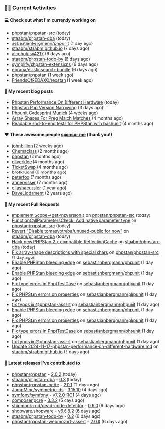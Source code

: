 ### 👨‍💻 Current Activities


#### 💻 Check out what I'm currently working on

- [phpstan/phpstan-src](https://github.com/phpstan/phpstan-src) (today)
- [staabm/phpstan-dba](https://github.com/staabm/phpstan-dba) (today)
- [sebastianbergmann/phpunit](https://github.com/sebastianbergmann/phpunit) (1 day ago)
- [staabm/staabm.github.io](https://github.com/staabm/staabm.github.io) (2 days ago)
- [alcohol/iso4217](https://github.com/alcohol/iso4217) (6 days ago)
- [staabm/phpstan-todo-by](https://github.com/staabm/phpstan-todo-by) (6 days ago)
- [symplify/phpstan-extensions](https://github.com/symplify/phpstan-extensions) (6 days ago)
- [ebrana/elasticsearch-bundle](https://github.com/ebrana/elasticsearch-bundle) (6 days ago)
- [phpstan/phpstan](https://github.com/phpstan/phpstan) (1 week ago)
- [FriendsOfREDAXO/rexstan](https://github.com/FriendsOfREDAXO/rexstan) (1 week ago)


#### 📜 My recent blog posts

- [Phpstan Performance On Different Hardware](https://staabm.github.io/2024/11/17/phpstan-performance-on-different-hardware.html) (today)
- [Phpstan Php Version Narrowing](https://staabm.github.io/2024/11/14/phpstan-php-version-narrowing.html) (3 days ago)
- [Phpunit Codesprint Munich](https://staabm.github.io/2024/10/19/phpunit-codesprint-munich.html) (4 weeks ago)
- [Array Shapes For Preg Match Matches](https://staabm.github.io/2024/07/05/array-shapes-for-preg-match-matches.html) (4 months ago)
- [Readable end-to-end tests for PHPStan with bashunit](https://staabm.github.io/2024/06/28/readable-phpstan-end-to-end-tests-with-bashunit.html) (4 months ago)


#### ❤️ These awesome people [sponsor me](https://github.com/sponsors/staabm) (thank you!)

- [johnbillion](https://github.com/johnbillion) (2 weeks ago)
- [Chemaclass](https://github.com/Chemaclass) (2 months ago)
- [phpstan](https://github.com/phpstan) (3 months ago)
- [oliverklee](https://github.com/oliverklee) (4 months ago)
- [TicketSwap](https://github.com/TicketSwap) (4 months ago)
- [brotkrueml](https://github.com/brotkrueml) (6 months ago)
- [peterfox](https://github.com/peterfox) (7 months ago)
- [annervisser](https://github.com/annervisser) (7 months ago)
- [eliashaeussler](https://github.com/eliashaeussler) (1 year ago)
- [DaveLiddament](https://github.com/DaveLiddament) (2 years ago)


#### 🔨 My recent Pull Requests

- [Implement Scope-&gt;getPhpVersion()](https://github.com/phpstan/phpstan-src/pull/3642) on [phpstan/phpstan-src](https://github.com/phpstan/phpstan-src) (today)
- [FunctionCallParametersCheck: Add native parameter type](https://github.com/phpstan/phpstan-src/pull/3641) on [phpstan/phpstan-src](https://github.com/phpstan/phpstan-src) (today)
- [Revert &#34;Disable tomasvotruba/unused-public for now&#34;](https://github.com/staabm/phpstan-dba/pull/717) on [staabm/phpstan-dba](https://github.com/staabm/phpstan-dba) (today)
- [Hack new PHPStan 2.x compatible ReflectionCache](https://github.com/staabm/phpstan-dba/pull/716) on [staabm/phpstan-dba](https://github.com/staabm/phpstan-dba) (today)
- [Fix array-shape descriptions with special chars](https://github.com/phpstan/phpstan-src/pull/3639) on [phpstan/phpstan-src](https://github.com/phpstan/phpstan-src) (1 day ago)
- [Enable PHPStan bleeding edge](https://github.com/sebastianbergmann/phpunit/pull/6040) on [sebastianbergmann/phpunit](https://github.com/sebastianbergmann/phpunit) (1 day ago)
- [Enable PHPStan bleeding edge](https://github.com/sebastianbergmann/phpunit/pull/6039) on [sebastianbergmann/phpunit](https://github.com/sebastianbergmann/phpunit) (1 day ago)
- [Fix type errors in PhptTestCase](https://github.com/sebastianbergmann/phpunit/pull/6038) on [sebastianbergmann/phpunit](https://github.com/sebastianbergmann/phpunit) (1 day ago)
- [Fix PHPStan errors on properties](https://github.com/sebastianbergmann/phpunit/pull/6037) on [sebastianbergmann/phpunit](https://github.com/sebastianbergmann/phpunit) (1 day ago)
- [fix typos in @phpstan-assert](https://github.com/sebastianbergmann/phpunit/pull/6036) on [sebastianbergmann/phpunit](https://github.com/sebastianbergmann/phpunit) (1 day ago)
- [Enable PHPStan bleeding edge](https://github.com/sebastianbergmann/phpunit/pull/6035) on [sebastianbergmann/phpunit](https://github.com/sebastianbergmann/phpunit) (1 day ago)
- [Fix PHPStan errors on properties](https://github.com/sebastianbergmann/phpunit/pull/6034) on [sebastianbergmann/phpunit](https://github.com/sebastianbergmann/phpunit) (1 day ago)
- [Fix type errors in PhptTestCase](https://github.com/sebastianbergmann/phpunit/pull/6033) on [sebastianbergmann/phpunit](https://github.com/sebastianbergmann/phpunit) (1 day ago)
- [fix typos in @phpstan-assert](https://github.com/sebastianbergmann/phpunit/pull/6031) on [sebastianbergmann/phpunit](https://github.com/sebastianbergmann/phpunit) (1 day ago)
- [Update 2024-11-17-phpstan-performance-on-different-hardware.md](https://github.com/staabm/staabm.github.io/pull/121) on [staabm/staabm.github.io](https://github.com/staabm/staabm.github.io) (2 days ago)


#### 🔭 Latest releases I've contributed to

- [phpstan/phpstan](https://github.com/phpstan/phpstan) - [2.0.2](https://github.com/phpstan/phpstan/releases/tag/2.0.2) (today)
- [staabm/phpstan-dba](https://github.com/staabm/phpstan-dba) - [0.3](https://github.com/staabm/phpstan-dba/releases/tag/0.3) (today)
- [phpstan/phpstan-nette](https://github.com/phpstan/phpstan-nette) - [2.0.1](https://github.com/phpstan/phpstan-nette/releases/tag/2.0.1) (2 days ago)
- [JumpMind/symmetric-ds](https://github.com/JumpMind/symmetric-ds) - [3.15.10](https://github.com/JumpMind/symmetric-ds/releases/tag/3.15.10) (4 days ago)
- [symfony/symfony](https://github.com/symfony/symfony) - [v7.2.0-RC1](https://github.com/symfony/symfony/releases/tag/v7.2.0-RC1) (4 days ago)
- [composer/pcre](https://github.com/composer/pcre) - [3.3.2](https://github.com/composer/pcre/releases/tag/3.3.2) (5 days ago)
- [shipmonk-rnd/dead-code-detector](https://github.com/shipmonk-rnd/dead-code-detector) - [0.6.0](https://github.com/shipmonk-rnd/dead-code-detector/releases/tag/0.6.0) (6 days ago)
- [shopware/shopware](https://github.com/shopware/shopware) - [v6.6.8.2](https://github.com/shopware/shopware/releases/tag/v6.6.8.2) (6 days ago)
- [staabm/phpstan-todo-by](https://github.com/staabm/phpstan-todo-by) - [0.2](https://github.com/staabm/phpstan-todo-by/releases/tag/0.2) (6 days ago)
- [phpstan/phpstan-webmozart-assert](https://github.com/phpstan/phpstan-webmozart-assert) - [2.0.0](https://github.com/phpstan/phpstan-webmozart-assert/releases/tag/2.0.0) (6 days ago)
